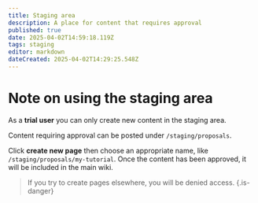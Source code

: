 ```yaml
---
title: Staging area
description: A place for content that requires approval
published: true
date: 2025-04-02T14:59:18.119Z
tags: staging
editor: markdown
dateCreated: 2025-04-02T14:29:25.548Z
---
```


# Note on using the staging area

As a **trial user** you can only create new content in the staging area.

Content requiring approval can be posted under `/staging/proposals`.

Click **create new page** then choose an appropriate name, like `/staging/proposals/my-tutorial`.
Once the content has been approved, it will be included in the main wiki.

> If you try to create pages elsewhere, you will be denied access.
{.is-danger}

